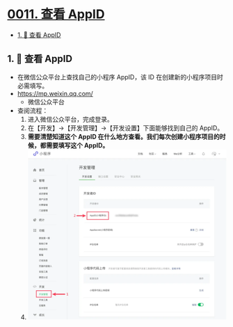 # [0011. 查看 AppID](https://github.com/Tdahuyou/TNotes.miniprogram/tree/main/notes/0011.%20%E6%9F%A5%E7%9C%8B%20AppID)

<!-- region:toc -->
- [1. 📒 查看 AppID](#1--查看-appid)
<!-- endregion:toc -->

## 1. 📒 查看 AppID

- 在微信公众平台上查找自己的小程序 AppID，该 ID 在创建新的小程序项目时必需填写。
- https://mp.weixin.qq.com/
  - 微信公众平台
- 查阅流程：
  1. 进入微信公众平台，完成登录。
  2. 在【开发】->【开发管理】->【开发设置】下面能够找到自己的 AppID。
    1. **需要清楚知道这个 AppID 在什么地方查看。我们每次创建小程序项目的时候，都需要填写这个 AppID。**
    2. ![](assets/2024-10-23-13-38-11.png)
